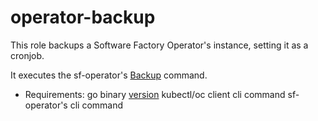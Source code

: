 # operator-backup

This role backups a Software Factory Operator's instance, setting it as a cronjob.

It executes the sf-operator's [Backup](https://softwarefactory-project.github.io/sf-operator/deployment/backup-restore/#backup-and-restore) command.

- Requirements:
  go binary [version](https://github.com/softwarefactory-project/sf-operator/blob/master/go.mod#L5)
  kubectl/oc client cli command
  sf-operator's cli command
